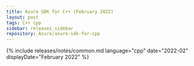 ```yaml
---
title: Azure SDK for C++ (February 2022)
layout: post
tags: C++ cpp
sidebar: releases_sidebar
repository: Azure/azure-sdk-for-cpp
---
```

{% include releases/notes/common.md language="cpp" date="2022-02" displayDate="February 2022" %}